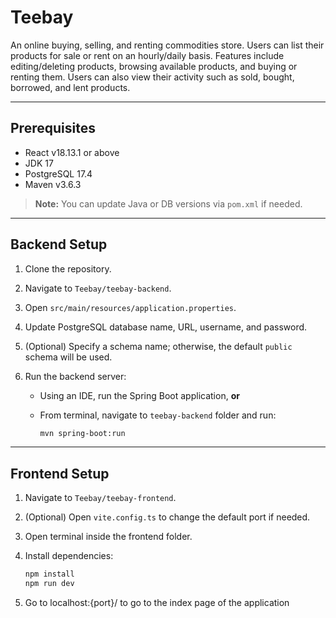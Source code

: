 # Teebay

An online buying, selling, and renting commodities store. Users can list their products for sale or rent on an hourly/daily basis. Features include editing/deleting products, browsing available products, and buying or renting them. Users can also view their activity such as sold, bought, borrowed, and lent products.

---

## Prerequisites

- React v18.13.1 or above  
- JDK 17  
- PostgreSQL 17.4  
- Maven v3.6.3  

> **Note:** You can update Java or DB versions via `pom.xml` if needed.

---

## Backend Setup

1. Clone the repository.

2. Navigate to `Teebay/teebay-backend`.

3. Open `src/main/resources/application.properties`.

4. Update PostgreSQL database name, URL, username, and password.

5. (Optional) Specify a schema name; otherwise, the default `public` schema will be used.

6. Run the backend server:

   - Using an IDE, run the Spring Boot application, **or**
   - From terminal, navigate to `teebay-backend` folder and run:

     ```bash
     mvn spring-boot:run
     ```

---

## Frontend Setup

1. Navigate to `Teebay/teebay-frontend`.

2. (Optional) Open `vite.config.ts` to change the default port if needed.

3. Open terminal inside the frontend folder.

4. Install dependencies:

   ```bash
   npm install
   npm run dev
   
5. Go to localhost:{port}/ to go to the index page of the application

